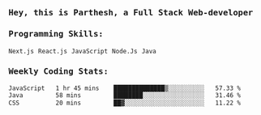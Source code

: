 <samp>
    <h3>Hey, this is Parthesh, a Full Stack Web-developer</h3>
    <h3>Programming Skills: </h3>
    <code>Next.js</code> <code>React.js</code> <code>JavaScript</code> <code>Node.Js</code> <code>Java</code>
    <h3>Weekly Coding Stats:</h3>
<!--START_SECTION:waka-->

```txt
JavaScript   1 hr 45 mins    ██████████████▒░░░░░░░░░░   57.33 %
Java         58 mins         ████████░░░░░░░░░░░░░░░░░   31.46 %
CSS          20 mins         ██▓░░░░░░░░░░░░░░░░░░░░░░   11.22 %
```

<!--END_SECTION:waka-->
</samp>
